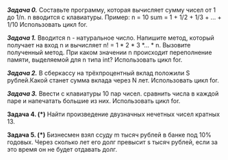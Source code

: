 ***Задача 0.***
Составьте программу, которая вычисляет сумму чисел от 1 до 1/n.
n вводится с клавиатуры.
Пример: 
n = 10
sum = 1 + 1/2 + 1/3 + ... + 1/10
Использовать цикл for.

***Задача 1.***
Вводится n - натуральное число. Напишите метод, который получает на вход n и 
вычисляет n! = 1 * 2 * 3 *... * n.
Вызовите полученный метод.
При каком значении n происходит переполнение памяти, выделяемой для n типа int?
Использовать цикл for.

***Задача 2.***
В сберкассу на трёхпроцентный вклад положили S рублей.Какой станет сумма вклада через N лет.
Использовать цикл for.

***Задача 3.***
Ввести с клавиатуры 10 пар чисел. сравнить числа в каждой паре и напечатать большие из них.
Использовать цикл for.

**Задача 4. (*)**
Найти произведение двузначных нечетных чисел кратных 13.

**Задача 5. (*)**
Бизнесмен взял ссуду m тысяч рублей в банке под 10% годовых. 
Через сколько лет его долг превысит s тысяч рублей, если за это время он не будет отдавать долг.
